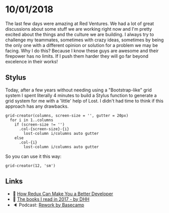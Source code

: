 # 10/01/2018

The last few days were amazing at Red Ventures. We had a lot of great discussions about some stuff we are working right now and I'm pretty excited about the things and the culture we are building. I always try to challenge my teammates, sometimes with crazy ideas, sometimes by being the only one with a different opinion or solution for a problem we may be facing. Why I do this? Because I know these guys are awesome and their firepower has no limits. If I push them harder they will go far beyond excelence in their works!

## Stylus

Today, after a few years without needing using a "Bootstrap-like" grid system I spent literally 4 minutes to build a Stylus function to generate a grid system for me with a 'little' help of Lost. I didn't had time to think if this approach has any drawbacks.

```
grid-creator(columns, screen-size = '', gutter = 20px)
  for i in 1..columns
    if (screen-size != '')
      .col-{screen-size}-{i}
        lost-column i/columns auto gutter
    else
      .col-{i}
        lost-column i/columns auto gutter
```

So you can use it this way:

```
grid-creator(12, 'sm')
```

## Links

- :page_facing_up: [How Redux Can Make You a Better Developer](https://medium.cobeisfresh.com/how-redux-can-make-you-a-better-developer-30a094d5e3ec)
- :page_facing_up: [The books I read in 2017 - by DHH](https://m.signalvnoise.com/the-books-i-read-in-2017-9992b9bd0d4)
- :speaker: Podcast: [Rework by Basecamp](https://rework.fm/)